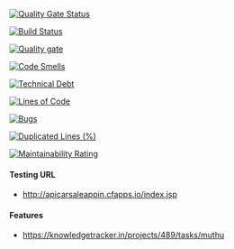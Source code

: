 [![Quality Gate Status](https://sonarcloud.io/api/project_badges/measure?project=csys-fresher-batch-2019_carsaleapp-spring-muthu&metric=alert_status)](https://sonarcloud.io/dashboard?id=csys-fresher-batch-2019_carsaleapp-spring-muthu)

[![Build Status](https://travis-ci.com/csys-fresher-batch-2019/carsaleapp-spring-muthu.svg?branch=master)](https://travis-ci.com/csys-fresher-batch-2019/carsaleapp-spring-muthu)

[![Quality gate](https://sonarcloud.io/api/project_badges/quality_gate?project=csys-fresher-batch-2019_carsaleapp-spring-muthu)](https://sonarcloud.io/dashboard?id=csys-fresher-batch-2019_carsaleapp-spring-muthu)



[![Code Smells](https://sonarcloud.io/api/project_badges/measure?project=csys-fresher-batch-2019_carsaleapp-spring-muthu&metric=code_smells)](https://sonarcloud.io/dashboard?id=csys-fresher-batch-2019_carsaleapp-spring-muthu)

[![Technical Debt](https://sonarcloud.io/api/project_badges/measure?project=csys-fresher-batch-2019_carsaleapp-spring-muthu&metric=sqale_index)](https://sonarcloud.io/dashboard?id=csys-fresher-batch-2019_carsaleapp-spring-muthu)

[![Lines of Code](https://sonarcloud.io/api/project_badges/measure?project=csys-fresher-batch-2019_carsaleapp-spring-muthu&metric=ncloc)](https://sonarcloud.io/dashboard?id=csys-fresher-batch-2019_carsaleapp-spring-muthu)

[![Bugs](https://sonarcloud.io/api/project_badges/measure?project=csys-fresher-batch-2019_carsaleapp-spring-muthu&metric=bugs)](https://sonarcloud.io/dashboard?id=csys-fresher-batch-2019_carsaleapp-spring-muthu)

[![Duplicated Lines (%)](https://sonarcloud.io/api/project_badges/measure?project=csys-fresher-batch-2019_carsaleapp-spring-muthu&metric=duplicated_lines_density)](https://sonarcloud.io/dashboard?id=csys-fresher-batch-2019_carsaleapp-spring-muthu)

[![Maintainability Rating](https://sonarcloud.io/api/project_badges/measure?project=csys-fresher-batch-2019_carsaleapp-spring-muthu&metric=sqale_rating)](https://sonarcloud.io/dashboard?id=csys-fresher-batch-2019_carsaleapp-spring-muthu)


#### Testing URL
* http://apicarsaleappin.cfapps.io/index.jsp

#### Features
* https://knowledgetracker.in/projects/489/tasks/muthu
